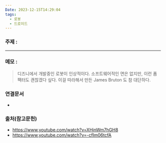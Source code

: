 ```yaml
---
Date: 2023-12-15T14:29:04
tags:
  - 로봇
  - 드로이드
---
```

### 주제 :
----
### 메모 : 
> 디즈니에서 개발중인 로봇이 인상적이다. 
> 소프트웨어적인 면은 없지만, 이런 폼팩터도 괜찮겠다 싶다.
> 이걸 따라해서 만든 James Bruton 도 참 대단하다. 


### 연결문서
- 



### 출처(참고문헌)
- https://www.youtube.com/watch?v=XHjnWm7hGH8
- https://www.youtube.com/watch?v=-cfIm06tcfA